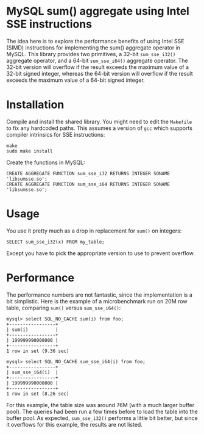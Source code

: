 MySQL sum() aggregate using Intel SSE instructions
==================================================
The idea here is to explore the performance benefits of using Intel SSE (SIMD)
instructions for implementing the sum() aggregate operator in MySQL. This
library provides two primitives, a 32-bit `sum_sse_i32()` aggregate operator,
and a 64-bit `sum_sse_i64()` aggregate operator. The 32-bit version will
overflow if the result exceeds the maximum value of a 32-bit signed integer,
whereas the 64-bit version will overflow if the result exceeds the maximum
value of a 64-bit signed integer.

Installation
============
Compile and install the shared library. You might need to edit the `Makefile`
to fix any hardcoded paths. This assumes a version of `gcc` which supports
compiler intrinsics for SSE instructions:

    make
    sudo make install

Create the functions in MySQL:

    CREATE AGGREGATE FUNCTION sum_sse_i32 RETURNS INTEGER SONAME 'libsumsse.so';
    CREATE AGGREGATE FUNCTION sum_sse_i64 RETURNS INTEGER SONAME 'libsumsse.so';

Usage
=====
You use it pretty much as a drop in replacement for `sum()` on integers:

    SELECT sum_sse_i32(x) FROM my_table;

Except you have to pick the appropriate version to use to prevent
overflow.

Performance
===========
The performance numbers are not fantastic, since the implementation is a bit
simplistic. Here is the example of a microbenchmark run on 20M row table,
comparing `sum()` versus `sum_sse_i64()`:

    mysql> select SQL_NO_CACHE sum(i) from foo;
    +-----------------+
    | sum(i)          |
    +-----------------+
    | 199999990000000 |
    +-----------------+
    1 row in set (9.36 sec)

    mysql> select SQL_NO_CACHE sum_sse_i64(i) from foo;
    +-----------------+
    | sum_sse_i64(i)  |
    +-----------------+
    | 199999990000000 |
    +-----------------+
    1 row in set (8.26 sec)

For this example, the table size was around 76M (with a much larger buffer pool). 
The queries had been run a few times before to load the table into the buffer pool.
As expected, `sum_sse_i32()` performs a little bit better, but since it overflows
for this example, the results are not listed.
